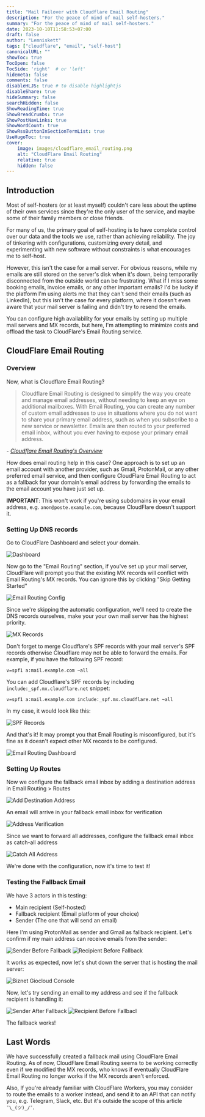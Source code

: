 ```yaml
---
title: "Mail Failover with Cloudflare Email Routing"
description: "For the peace of mind of mail self-hosters."
summary: "For the peace of mind of mail self-hosters."
date: 2023-10-10T11:58:53+07:00
draft: false
author: "Lemniskett"
tags: ["cloudflare", "email", "self-host"]
canonicalURL: ""
showToc: true
TocOpen: false
TocSide: 'right'  # or 'left'
hidemeta: false
comments: false
disableHLJS: true # to disable highlightjs
disableShare: true
hideSummary: false
searchHidden: false
ShowReadingTime: true
ShowBreadCrumbs: true
ShowPostNavLinks: true
ShowWordCount: true
ShowRssButtonInSectionTermList: true
UseHugoToc: true
cover:
    image: images/cloudflare_email_routing.png
    alt: "CloudFlare Email Routing"
    relative: true
    hidden: false
---
```


## Introduction

Most of self-hosters (or at least myself) couldn't care less about the uptime of their own services since they're the only user of the service, and maybe some of their family members or close friends.

For many of us, the primary goal of self-hosting is to have complete control over our data and the tools we use, rather than achieving reliability. The joy of tinkering with configurations, customizing every detail, and experimenting with new software without constraints is what encourages me to self-host.

However, this isn't the case for a mail server. For obvious reasons, while my emails are still stored on the server's disk when it's down, being temporarily disconnected from the outside world can be frustrating. What if I miss some booking emails, invoice emails, or any other important emails? I'd be lucky if the platform I'm using alerts me that they can't send their emails (such as LinkedIn), but this isn't the case for every platform, where it doesn't even aware that your mail server is failing and didn't try to resend the emails.

You can configure high availability for your emails by setting up multiple mail servers and MX records, but here, I'm attempting to minimize costs and offload the task to CloudFlare's Email Routing service.

## CloudFlare Email Routing

### Overview

Now, what is Cloudflare Email Routing?

>Cloudflare Email Routing is designed to simplify the way you create and manage email addresses, without needing to keep an eye on additional mailboxes. With Email Routing, you can create any number of custom email addresses to use in situations where you do not want to share your primary email address, such as when you subscribe to a new service or newsletter. Emails are then routed to your preferred email inbox, without you ever having to expose your primary email address.

_- [Cloudflare Email Routing's Overview](https://developers.cloudflare.com/email-routing/)_

How does email routing help in this case? One approach is to set up an email account with another provider, such as Gmail, ProtonMail, or any other preferred email service, and then configure CloudFlare Email Routing to act as a fallback for your domain's email address by forwarding the emails to the email account you have just set up.

**IMPORTANT**: This won't work if you're using subdomains in your email address, e.g. `anon@poste.example.com`, because CloudFlare doesn't support it.

### Setting Up DNS records

Go to CloudFlare Dashboard and select your domain.

![Dashboard](./images/01-dashboard.png)

Now go to the "Email Routing" section, if you've set up your mail server, CloudFlare will prompt you that the existing MX records will conflict with Email Routing's MX records. You can ignore this by clicking "Skip Getting Started"

![Email Routing Config](./images/02-email-routing-config.png)

Since we're skipping the automatic configuration, we'll need to create the DNS records ourselves, make your your own mail server has the highest priority.

![MX Records](./images/03-mx-records.png)

Don't forget to merge Cloudflare's SPF records with your mail server's SPF records otherwise Cloudflare may not be able to forward the emails. For example, if you have the following SPF record:
```
v=spf1 a:mail.example.com ~all
```

You can add Cloudflare's SPF records by including `include:_spf.mx.cloudflare.net` snippet:
```
v=spf1 a:mail.example.com include:_spf.mx.cloudflare.net ~all
```

In my case, it would look like this:

![SPF Records](./images/04-spf-records.png)

And that's it! It may prompt you that Email Routing is misconfigured, but it's fine as it doesn't expect other MX records to be configured.

![Email Routing Dashboard](./images/05-email-routing-dashboard.png)

### Setting Up Routes

Now we configure the fallback email inbox by adding a destination address in Email Routing > Routes

![Add Destination Address](./images/06-add-destination-address.png)

An email will arrive in your fallback email inbox for verification

![Address Verification](./images/07-address-verification.png)

Since we want to forward all addresses, configure the fallback email inbox as catch-all address

![Catch All Address](./images/08-catchall-address.png)

We're done with the configuration, now it's time to test it!

### Testing the Fallback Email

We have 3 actors in this testing:

- Main recipient (Self-hosted)
- Fallback recipient (Email platform of your choice)
- Sender (The one that will send an email)

Here I'm using ProtonMail as sender and Gmail as fallback recipient. Let's confirm if my main address can receive emails from the sender:

![Sender Before Fallback](./images/09-sender-before-fallback.png)
![Recipient Before Fallback](./images/10-recipient-before-fallback.png)

It works as expected, now let's shut down the server that is hosting the mail server:

![Biznet Giocloud Console](./images/11-biznet-giocloud-console.png)

Now, let's try sending an email to my address and see if the fallback recipient is handling it:

![Sender After Fallback](./images/12-sender-after-fallback.png)
![Recipient Before Fallbacl](./images/13-recipient-after-fallback.png)

The fallback works!

## Last Words

We have successfully created a fallback mail using CloudFlare Email Routing. As of now, CloudFlare Email Routing seems to be working correctly even if we modified the MX records, who knows if eventually CloudFlare Email Routing no longer works if the MX records aren't enforced.

Also, If you're already familiar with CloudFlare Workers, you may consider to route the emails to a worker instead, and send it to an API that can notify you, e.g. Telegram, Slack, etc. But it's outside the scope of this article `¯\_(ツ)_/¯`.